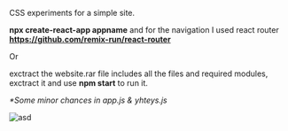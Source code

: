 CSS experiments for a simple site.

<strong>npx create-react-app appname</strong> 
and for the navigation I used react router <strong>https://github.com/remix-run/react-router</strong>

Or

exctract the website.rar file includes all the files and required modules, exctract it and use <strong>npm start</strong> to run it.

<em>*Some minor chances in app.js & yhteys.js</em>

![asd](https://user-images.githubusercontent.com/99166139/163399451-33032fb0-5558-4eb5-930b-300059f49b78.gif)


